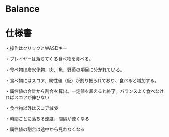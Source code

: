 # Balance

# 仕様書
・操作はクリックとWASDキー

・プレイヤーは落ちてくる食べ物を食べる。

・食べ物は炭水化物、肉、魚、野菜の項目に分かれている。

・食べ物にはスコア、属性値（仮）が割り振られており、食べると増加する。

・属性値の合計から割合を算出。一定値を超えると終了。バランスよく食べなければスコアが伸びない

・食べ物以外はスコア減少

・時間ごとに落ちる速度、間隔が速くなる

・属性値の割合は途中から見れなくなる
